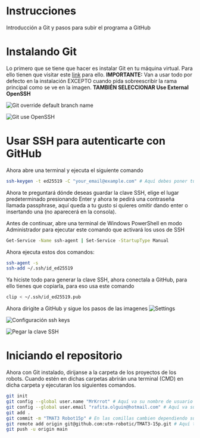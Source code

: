 # Instrucciones
Introducción a Git y pasos para subir el programa a GitHub

# Instalando Git
Lo primero que se tiene que hacer es instalar Git en tu máquina virtual. Para ello tienen que visitar este [link](https://git-scm.com/download/win) para ello. 
**IMPORTANTE:** Van a usar todo por defecto en la instalación EXCEPTO cuando pida sobreescribir la rama principal como se ve en la imagen. **TAMBIÉN SELECCIONAR Use External OpenSSH**


![Git override default branch name](https://miro.medium.com/max/1400/1*V6pyalT1ByXwdI0nxdLSGg.png)

![Git use OpenSSH](https://user-images.githubusercontent.com/191109/148549844-fe4404e2-46f5-4efc-8a84-95982991e9d9.png)

# Usar SSH para autenticarte con GitHub
Ahora abre una terminal y ejecuta el siguiente comando
```bash
ssh-keygen -t ed25519 -C "your_email@example.com" # Aquí debes poner tu correo entre las comillas
```
Ahora te preguntará dónde deseas guardar la clave SSH, elige el lugar predeterminado presionando Enter y ahora te pedirá una contraseña llamada passphrase, aquí queda a tu gusto si quieres omitir dando enter o insertando una (no aparecerá en la consola).

Antes de continuar, abre una terminal de Windows PowerShell en modo Administrador para ejecutar este comando que activará los usos de SSH
```bash
Get-Service -Name ssh-agent | Set-Service -StartupType Manual
```

Ahora ejecuta estos dos comandos:
```bash
ssh-agent -s
ssh-add ~/.ssh/id_ed25519
```

Ya hiciste todo para generar la clave SSH, ahora conectala a GitHub, para ello tienes que copiarla, para eso usa este comando
```bash
clip < ~/.ssh/id_ed25519.pub
```

Ahora dirigite a GitHub y sigue los pasos de las imagenes
![Settings](https://docs.github.com/assets/cb-34573/images/help/settings/userbar-account-settings.png)

![Configuración ssh keys](https://docs.github.com/assets/cb-17145/images/help/settings/settings-sidebar-ssh-keys.png)

![Pegar la clave SSH](https://docs.github.com/assets/cb-24796/images/help/settings/ssh-key-paste.png)

# Iniciando el repositorio
Ahora con Git instalado, dirijanse a la carpeta de los proyectos de los robots. Cuando estén en dichas carpetas abrirán una terminal (CMD) en dicha carpeta y ejecutaran los siguientes comandos.

```bash
git init
git config --global user.name "MrKrrot" # Aquí va su nombre de usuario en GitHub
git config --global user.email "rafita.olguin@hotmail.com" # Aquí va su correo usado en GitHub
git add .
git commit -m "TMAT3 Robot15p" # En las comillas cambien dependiendo su equipo y tamaño del robot
git remote add origin git@github.com:utm-robotic/TMAT3-15p.git # Aquí también depende del equipo y el tamaño del robot
git push -u origin main
```
